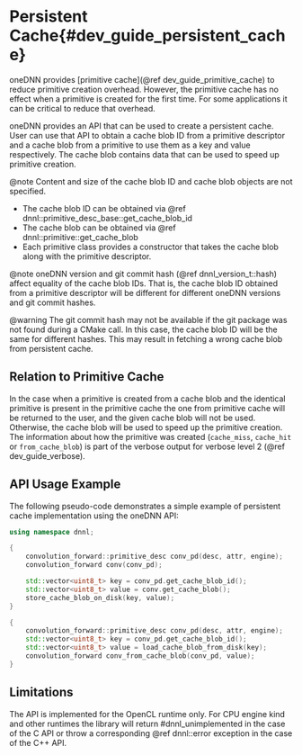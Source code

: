 Persistent Cache{#dev_guide_persistent_cache}
===========================================================

oneDNN provides [primitive cache](@ref dev_guide_primitive_cache) to reduce
primitive creation overhead. However, the primitive cache has no effect when
a primitive is created for the first time. For some applications it can be
critical to reduce that overhead.

oneDNN provides an API that can be used to create a persistent cache. User can
use that API to obtain a cache blob ID from a primitive descriptor and a
cache blob from a primitive to use them as a key and value respectively. The
cache blob contains data that can be used to speed up primitive creation.

@note
Content and size of the cache blob ID and cache blob objects are not specified.

* The cache blob ID can be obtained via @ref dnnl::primitive_desc_base::get_cache_blob_id
* The cache blob can be obtained via @ref dnnl::primitive::get_cache_blob
* Each primitive class provides a constructor that takes the cache blob along
with the primitive descriptor.

@note
oneDNN version and git commit hash (@ref dnnl_version_t::hash) affect equality
of the cache blob IDs. That is, the cache blob ID obtained from a primitive
descriptor will be different for different oneDNN versions and git commit
hashes.

@warning
The git commit hash may not be available if the git package was not found during
a CMake call. In this case, the cache blob ID will be the same for different
hashes. This may result in fetching a wrong cache blob from persistent cache.

## Relation to Primitive Cache
In the case when a primitive is created from a cache blob and the identical
primitive is present in the primitive cache the one from primitive cache will
be returned to the user, and the given cache blob will not be used. Otherwise,
the cache blob will be used to speed up the primitive creation. The information
about how the primitive was created (`cache_miss`, `cache_hit` or
`from_cache_blob`) is part of the verbose output for verbose level 2
(@ref dev_guide_verbose).

## API Usage Example

The following pseudo-code demonstrates a simple example of persistent cache
implementation using the oneDNN API:

~~~cpp
using namespace dnnl;

{
    convolution_forward::primitive_desc conv_pd(desc, attr, engine);
    convolution_forward conv(conv_pd);

    std::vector<uint8_t> key = conv_pd.get_cache_blob_id();
    std::vector<uint8_t> value = conv.get_cache_blob();
    store_cache_blob_on_disk(key, value);
}

{
    convolution_forward::primitive_desc conv_pd(desc, attr, engine);
    std::vector<uint8_t> key = conv_pd.get_cache_blob_id();
    std::vector<uint8_t> value = load_cache_blob_from_disk(key);
    convolution_forward conv_from_cache_blob(conv_pd, value);
}
~~~

## Limitations

The API is implemented for the OpenCL runtime only. For CPU engine kind and
other runtimes the library will return #dnnl_unimplemented in the case of the C
API or throw a corresponding @ref dnnl::error exception in the case of the C++
API.

